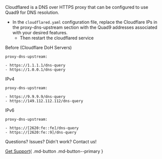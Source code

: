 Cloudflared is a DNS over HTTPS proxy that can be configured to use Quad9 for DNS resolution.

* In the `cloudflared.yaml` configuration file, replace the Cloudflare IPs in the proxy-dns-upstream section with the Quad9 addresses associated with your desired features.
    * Then restart the cloudflared service

Before (Cloudflare DoH Servers)
```
proxy-dns-upstream:

- https://1.1.1.1/dns-query
- https://1.0.0.1/dns-query
```

IPv4
```
proxy-dns-upstream:

- https://9.9.9.9/dns-query
- https://149.112.112.112/dns-query
```

IPv6
```
proxy-dns-upstream:

- https://[2620:fe::fe]/dns-query
- https://[2620:fe::9]/dns-query
```

Questions? Issues? Didn't work? Contact us!

[Get Support](https://quad9.net/support/contact){ .md-button .md-button--primary }
